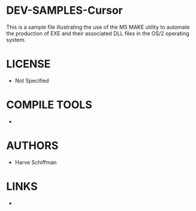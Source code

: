 DEV-SAMPLES-Cursor
=================

This is a sample file illustrating the use of the MS MAKE utility to automate the production of EXE and their associated DLL files in the OS/2 operating system.

LICENSE
===============
* Not Specified

COMPILE TOOLS
===============
* 
 
AUTHORS
===============
* Harve Schiffman

LINKS
===============
* 
